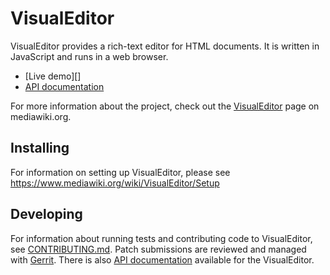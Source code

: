 # VisualEditor

VisualEditor provides a rich-text editor for HTML documents. It is written in
JavaScript and runs in a web browser.

* [Live demo][]
* [API documentation][]

For more information about the project, check out the [VisualEditor][]
page on mediawiki.org.


## Installing

For information on setting up VisualEditor, please see
https://www.mediawiki.org/wiki/VisualEditor/Setup

## Developing

For information about running tests and contributing code to VisualEditor,
see [CONTRIBUTING.md][].  Patch submissions are reviewed and managed with
[Gerrit][].  There is also [API documentation][] available for the
VisualEditor.

[VisualEditor]:      https://www.mediawiki.org/wiki/VisualEditor
[CONTRIBUTING.md]:   CONTRIBUTING.md
[API documentation]: https://doc.wikimedia.org/VisualEditor/master/
[Gerrit]:            https://www.mediawiki.org/wiki/Developer_account
